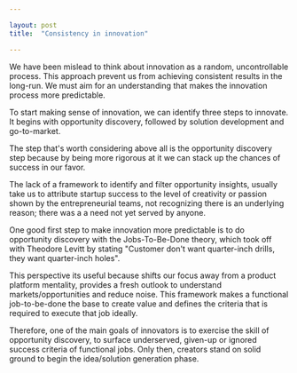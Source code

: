 ```yaml
---

layout: post
title:  "Consistency in innovation"

---
```


We have been mislead to think about innovation as a random, uncontrollable process. This approach prevent us from achieving consistent results in the long-run. We must aim for an understanding that makes the innovation process more predictable.

To start making sense of innovation, we can identify three steps to innovate. It begins with opportunity discovery, followed by solution development and go-to-market.

The step that's worth considering above all is the opportunity discovery step because by being more rigorous at it we can stack up the chances of success in our favor.

The lack of a framework to identify and filter opportunity insights, usually take us to attribute startup success to the level of creativity or passion shown by the entrepreneurial teams, not recognizing there is an underlying reason; there was a a need not yet served by anyone.  

One good first step to make innovation more predictable is to do opportunity discovery with the Jobs-To-Be-Done theory, which took off with Theodore Levitt by stating "Customer don't want quarter-inch drills, they want quarter-inch holes".  

This perspective its useful because shifts our focus away from a product platform mentality, provides a fresh outlook to understand markets/opportunities and reduce noise. This framework makes a functional job-to-be-done the base to create value and defines the criteria that is required to execute that job ideally.  

Therefore, one of the main goals of innovators is to exercise the skill of opportunity discovery, to surface underserved, given-up or ignored success criteria of functional jobs.  Only then, creators stand on solid ground to begin the idea/solution generation phase.

<!-- Tenemos la idea que la innovación es aleatoria, que surge de improviso, que es algo incontrolable. Entender el proceso de innovación de esa manera nos aleja de producir resultados consistentes en el tiempo. Debemos buscar que sea un proceso más predecible.

Podríamos pensar las etapas del proceso de innovación como descubrimiento de oportunidad, desarrollo de soluciones y conexión a mercado.

La etapa que determina en mucha más medida el éxito de iniciativas de innovación es la del descubrimiento de la oportunidad. Al  ser más rigurosos en esta etapa, mejoramos la probabilidad de exito de los proyectos.

La debilidad o ausencia de los métodos para entender las oportunidades, nos lleva a que expliquemos los exitos de los proyectos por la pasión o creatividad de los emprendedores.

Un primer paso para hacer que la innovación sea más predecible es basarse en la teoría de Jobs-To-Be-Done, que empieza con Theodoro Levitt.  Con esta metodología se hacen de tareas funcionales el punto focal para la creación de valor y luego se identifican los criterios que definen que tan bien se realizan esas tareas.  

Así, el objetivo del emprendedor que quiera maximizar las posibilidades de tener exito con sus iniciativas, será buscar soluciones para tareas y criterios de exito que estén desatendidos, resignados u olvidados. -->
